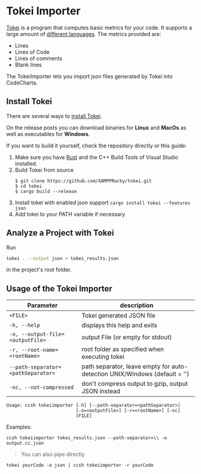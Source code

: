 # Tokei Importer

[Tokei](https://github.com/XAMPPRocky/tokei) is a program that computes basic metrics for your code.
It supports a large amount
of [different languages](https://github.com/XAMPPRocky/tokei?tab=readme-ov-file#supported-languages). The metrics
provided are:

- Lines
- Lines of Code
- Lines of comments
- Blank lines

The TokeiImporter lets you import json files generated by Tokei into CodeCharta.

## Install Tokei

There are several ways to [install Tokei](https://github.com/XAMPPRocky/tokei#installation).

On the release posts you can download binaries for **Linux** and **MacOs** as well as executables for **Windows**.

If you want to build it yourself, check the repository directly or this guide:

1. Make sure you have [Rust](https://www.rust-lang.org/tools/install)
   and the C++ Build Tools of Visual Studio installed.
2. Build Tokei from source
   ```
   $ git clone https://github.com/XAMPPRocky/tokei.git
   $ cd tokei
   $ cargo build --release
   ```
3. Install tokei with enabled json support `cargo install tokei --features json`
4. Add tokei to your PATH variable if necessary

## Analyze a Project with Tokei

Run

```bash
tokei . --output json > tokei_results.json
```

in the project's root folder.

## Usage of the Tokei Importer

| Parameter                          | description                                                                |
| ---------------------------------- | -------------------------------------------------------------------------- |
| `<FILE>`                           | Tokei generated JSON file                                                  |
| `-h, --help`                       | displays this help and exits                                               |
| `-o, --output-file=<outputFile>`   | output File (or empty for stdout)                                          |
| `-r, --root-name=<rootName>`       | root folder as specified when executing tokei                              |
| `--path-separator=<pathSeparator>` | path separator, leave empty for auto-detection UNIX/Windows (default = '') |
| `-nc, --not-compressed`            | don't compress output to gzip, output JSON instead                         |

```
Usage: ccsh tokeiimporter [-h] [--path-separator=<pathSeparator>]
                          [-o=<outputFile>] [-r=<rootName>] [-nc]
                          [FILE]
```

Examples:

```
ccsh tokeiimporter tokei_results.json --path-separator=\\ -o output.cc.json
```

> You can also pipe directly

```
tokei yourCode -o json | ccsh tokeiimporter -r yourCode
```
